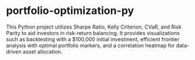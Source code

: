 # portfolio-optimization-py
This Python project utilizes Sharpe Ratio, Kelly Criterion, CVaR, and Risk Parity to aid investors in risk-return balancing. It provides visualizations such as backtesting with a $100,000 initial investment, efficient frontier analysis with optimal portfolio markers, and a correlation heatmap for data-driven asset allocation. 
